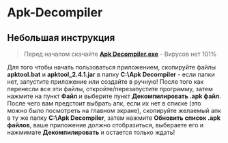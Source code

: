 # Apk-Decompiler

## Небольшая инструкция

> Перед началом скачайте [**Apk Decompiler.exe**](Apk%20Decompiler.exe) - Вирусов нет 101%

Для того чтобы начать пользоваться приложением, скопируйте файлы **apktool.bat** и **apktool_2.4.1.jar** в папку **C:\Apk Decompiler** - если папки нет, запустите приложение или создайте в ручную!
После того как перенесли все эти файлы, откройте/перезапустите программу, затем нажмите на пункт **Файл** и выберите пункт **Декомпилировать .apk файл**. После чего вам предстоит выбрать апк, если их нет в списке (это можно было посмотреть на главном экране), скопируйте желаемый апк в ту же папку **C:\Apk Decompiler**, затем нажмите **Обновить список .apk файлов**, ваше приложение должно отобразиться, выбераете его и нажмимате **Декомпилировать** и остается только ждать!
